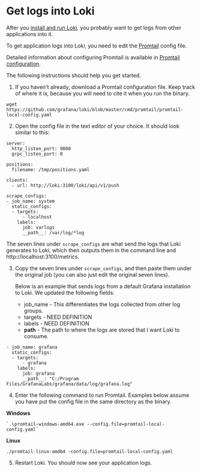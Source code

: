 # Get logs into Loki

After you [install and run Loki](./installation/local.md), you probably want to get logs from other applications into it.

To get application logs into Loki, you need to edit the [Promtail](./clients/promtail/README.md) config file.

Detailed information about configuring Promtail is available in [Promtail configuration](./clients/promtail/configuration.md).

The following instructions should help you get started.

1. If you haven't already, download a Promtail configuration file. Keep track of where it is, because you will need to cite it when you run the binary.

```
wget https://github.com/grafana/loki/blob/master/cmd/promtail/promtail-local-config.yaml
```

2. Open the config file in the text editor of your choice. It should look similar to this:
   
```
server:
  http_listen_port: 9080
  grpc_listen_port: 0

positions:
  filename: /tmp/positions.yaml

clients:
  - url: http://loki:3100/loki/api/v1/push

scrape_configs:
- job_name: system
  static_configs:
  - targets:
      - localhost
    labels:
      job: varlogs
      __path__: /var/log/*log
```

   The seven lines under `scrape_configs` are what send the logs that Loki generates to Loki, which then outputs them in the command line and http://localhost:3100/metrics.

3. Copy the seven lines under `scrape_configs`, and then paste them under the original job (you can also just edit the original seven lines). 
   
   Below is an example that sends logs from a default Grafana installation to Loki. We updated the following fields:
   - job_name - This differentiates the logs collected from other log groups.
   - targets - NEED DEFINITION
   - labels - NEED DEFINITION
   - __path__ - The path to where the logs are stored that I want Loki to consume.

```
- job_name: grafana
  static_configs:
  - targets:
      - grafana
    labels:
      job: grafana
      __path__: "C:/Program Files/GrafanaLabs/grafana/data/log/grafana.log"
```

4. Enter the following command to run Promtail. Examples below assume you have put the config file in the same directory as the binary.

**Windows**

```
`.\promtail-windows-amd64.exe --config.file=promtail-local-config.yaml`
```

**Linux**

```
./promtail-linux-amd64 -config.file=promtail-local-config.yaml
```

5. Restart Loki. You should now see your application logs.
